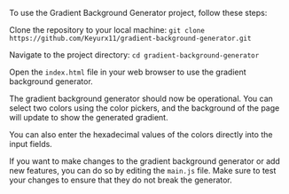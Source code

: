 To use the Gradient Background Generator project, follow these steps:

Clone the repository to your local machine:
`git clone https://github.com/Keyurx11/gradient-background-generator.git`

Navigate to the project directory:
`cd gradient-background-generator`

Open the `index.html` file in your web browser to use the gradient background generator.

The gradient background generator should now be operational. You can select two colors using the color pickers, and the background of the page will update to show the generated gradient.

You can also enter the hexadecimal values of the colors directly into the input fields.

If you want to make changes to the gradient background generator or add new features, you can do so by editing the `main.js` file. Make sure to test your changes to ensure that they do not break the generator.
